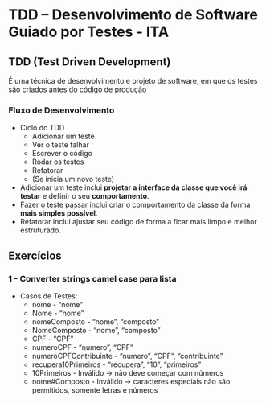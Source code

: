 # TDD – Desenvolvimento de Software Guiado por Testes - ITA

## TDD (Test Driven Development)
É uma técnica de desenvolvimento e projeto de software, 
em que os testes são criados antes do código de produção

### Fluxo de Desenvolvimento
- Ciclo do TDD
  - Adicionar um teste
  - Ver o teste falhar
  - Escrever o código
  - Rodar os testes
  - Refatorar
  - (Se inicia um novo teste)
- Adicionar um teste inclui **projetar a interface da classe que você irá testar** e 
definir o seu **comportamento**.
- Fazer o teste passar inclui criar o comportamento da classe da forma **mais simples possível**.
- Refatorar inclui ajustar seu código de forma a ficar mais limpo e melhor estruturado.

## Exercícios 
### 1 - Converter strings camel case para lista
- Casos de Testes:
  - nome - “nome”
  - Nome - “nome”
  - nomeComposto - “nome”, “composto”
  - NomeComposto - “nome”, “composto”
  - CPF - “CPF”
  - numeroCPF - “numero”, “CPF”
  - numeroCPFContribuinte - “numero”, “CPF”, “contribuinte”
  - recupera10Primeiros - “recupera”, “10”, “primeiros”
  - 10Primeiros - Inválido → não deve começar com números
  - nome#Composto - Inválido → caracteres especiais não são permitidos, somente letras e números